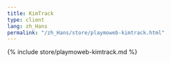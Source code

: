 ```yaml
---
title: KimTrack
type: client
lang: zh_Hans
permalink: "/zh_Hans/store/playmoweb-kimtrack.html"
---
```


{% include store/playmoweb-kimtrack.md %}

